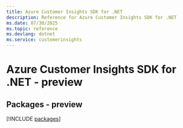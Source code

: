 ```yaml
---
title: Azure Customer Insights SDK for .NET
description: Reference for Azure Customer Insights SDK for .NET
ms.date: 07/30/2025
ms.topic: reference
ms.devlang: dotnet
ms.service: customerinsights
---
```

# Azure Customer Insights SDK for .NET - preview
## Packages - preview
[!INCLUDE [packages](customer-insights-index.md)]